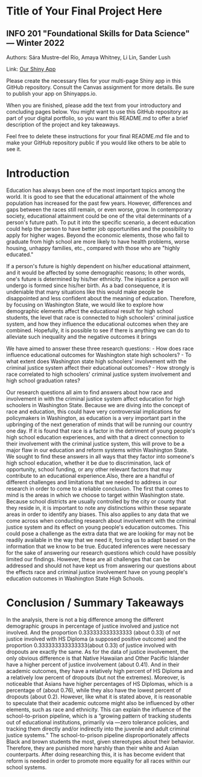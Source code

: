 # Title of Your Final Project Here
## INFO 201 "Foundational Skills for Data Science" — Winter 2022

Authors: Sára Mustre-del Río, Amaya Whitney, Li Lin, Sander Lush

Link: [Our Shiny App](https://sara-mustredr09.shinyapps.io/final-project-group6-be/)

Please create the necessary files for your multi-page Shiny app in this GitHub repository. Consult the Canvas assignment for more details. Be sure to publish your app on Shinyapps.io.

When you are finished, please add the text from your introductory and concluding pages below. You might want to use this GitHub repository as part of your digital portfolio, so you want this README.md to offer a brief description of the project and key takeaways.

Feel free to delete these instructions for your final README.md file and to make your GitHub repository public if you would like others to be able to see it.

# Introduction

Education has always been one of the most important topics among the world. It is good to see that the educational attainment of the whole population has increased for the past few years. However, differences and gaps between the races still remain, or even worse, grow. In contemporary society, educational attainment could be one of the vital determinants of a person's future path. To put it into the specific scenario, a decent education could help the person to have better job opportunities and the possibility to apply for higher wages. Beyond the economic elements, those who fail to graduate from high school are more likely to have health problems, worse housing, unhappy families, etc., compared with those who are "highly educated."

If a person's future is highly dependent on his/her educational attainment, and it would be affected by some demographic reasons; In other words, one's future is determined by his/her ethnicity. The injustice a person will undergo is formed since his/her birth. As a bad consequence, it is undeniable that many situations like this would make people be disappointed and less confident about the meaning of education. Therefore, by focusing on Washington State, we would like to explore how demographic elements affect the educational result for high school students, the level that race is connected to high schoolers' criminal justice system, and how they influence the educational outcomes when they are combined. Hopefully, it is possible to see if there is anything we can do to alleviate such inequality and the negative outcomes it brings

We have aimed to answer these three research questions: - How does race influence educational outcomes for Washington state high schoolers? - To what extent does Washington state high schoolers' involvement with the criminal justice system affect their educational outcomes? - How strongly is race correlated to high schoolers' criminal justice system involvement and high school graduation rates?

Our research questions all aim to find answers about how race and involvement in with the criminal justice system affect education for high schoolers in Washington State. Because we are diving into the concept of race and education, this could have very controversial implications for policymakers in Washington, as education is a very important part in the upbringing of the next generation of minds that will be running our country one day. If it is found that race is a factor in the detriment of young people's high school education experiences, and with that a direct connection to their involvement with the criminal justice system, this will prove to be a major flaw in our education and reform systems within Washington State. We sought to find these answers in all ways that they factor into someone's high school education, whether it be due to discrimination, lack of opportunity, school funding, or any other relevant factors that may contribute to an educational experience.Also, there are a handful of different challenges and limitations that we needed to address in our research in order to come to a reliable conclusion. The first that comes to mind is the areas in which we choose to target within Washington state. Because school districts are usually controlled by the city or county that they reside in, it is important to note any distinctions within these separate areas in order to identify any biases. This also applies to any data that we come across when conducting research about involvement with the criminal justice system and its effect on young people's education outcomes. This could pose a challenge as the extra data that we are looking for may not be readily available in the way that we need it, forcing us to adapt based on the information that we know to be true. Educated inferences were necessary for the sake of answering our research questions which could have possibly limited our findings. However, these are all challenges that can be addressed and should not have kept us from answering our questions about the effects race and criminal justice involvement have on young people's education outcomes in Washington State High Schools.

# Conclusion / Summary Takeaways

In the analysis, there is not a big difference among the different demographic groups in percentage of justice involved and justice not involved. And the proportion 0.333333333333333 (about 0.33) of not justice involved with HS Diploma (a supposed positive outcome) and the proportion 0.333333333333333(about 0.33) of justice involved with dropouts are exactly the same. As for the data of justice involvement, the only obvious difference is that Native Hawaiian and Other Pacific Islander have a higher percent of justice involvement (about 0.41). And in their academic outcomes, they have a relatively high percent of HS Diploma and a relatively low percent of dropouts (but not the extremes). Moreover, is noticeable that Asians have higher percentages of HS Diplomas, which is a percentage of (about 0.76), while they also have the lowest percent of dropouts (about 0.2). However, like what it is stated above, it is reasonable to speculate that their academic outcome might also be influenced by other elements, such as race and ethnicity. This can explain the influence of the school-to-prison pipeline, which is a “growing pattern of tracking students out of educational institutions, primarily via ―zero tolerance policies, and tracking them directly and/or indirectly into the juvenile and adult criminal justice systems.” The school-to-prison pipeline disproportionately affects Black and brown students the most, given stereotypes about their behavior. Therefore, they are punished more harshly than their white and Asian counterparts. After doing researching this, it is has become evident that reform is needed in order to promote more equality for all races within our school systems.
